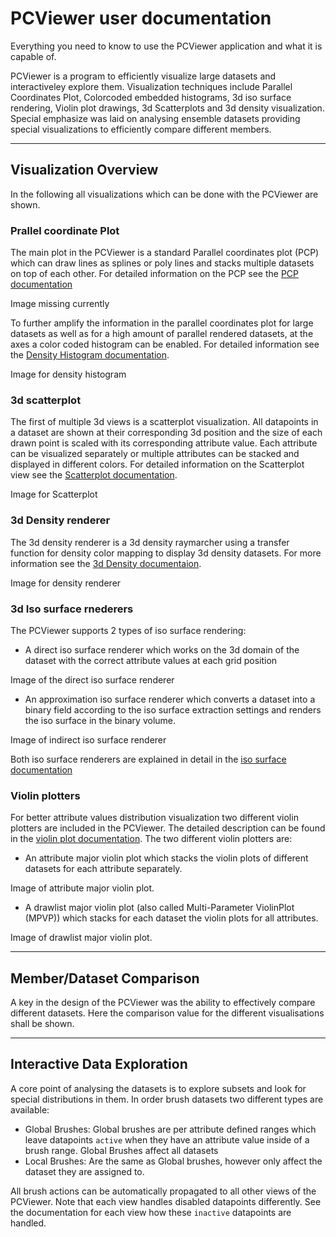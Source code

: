 # PCViewer user documentation

Everything you need to know to use the PCViewer application and what it is capable of.

PCViewer is a program to efficiently visualize large datasets and interactiveley explore them. Visualization techniques include Parallel Coordinates Plot, Colorcoded embedded histograms, 3d iso surface rendering, Violin plot drawings, 3d Scatterplots and 3d density visualization. Special emphasize was laid on analysing ensemble datasets providing special visualizations to efficiently compare different members.

---
## Visualization Overview
In the following all visualizations which can be done with the PCViewer are shown.
### Prallel coordinate Plot
The main plot in the PCViewer is a standard Parallel coordinates plot (PCP) which can draw lines as splines or poly lines and stacks multiple datasets on top of each other. For detailed information on the PCP see the [PCP documentation](pcp.md)

Image missing currently


To further amplify the information in the parallel coordinates plot for large datasets as well as for a high amount of parallel rendered datasets, at the axes a color coded histogram can be enabled. For detailed information see the [Density Histogram documentation](pcp.md#histogram).

Image for density histogram

### 3d scatterplot
The first of multiple 3d views is a scatterplot visualization. All datapoints in a dataset are shown at their corresponding 3d position and the size of each drawn point is scaled with its corresponding attribute value. Each attribute can be visualized separately or multiple attributes can be stacked and displayed in different colors. For detailed information on the Scatterplot view see the [Scatterplot documentation](scatterplot.md).

Image for Scatterplot

### 3d Density renderer
The 3d density renderer is a 3d density raymarcher using a transfer function for density color mapping to display 3d density datasets. For more information see the [3d Density documentaion](density.md).

Image for density renderer

### 3d Iso surface rnederers
The PCViewer supports 2 types of iso surface rendering:
* A direct iso surface renderer which works on the 3d domain of the dataset with the correct attribute values at each grid position

Image of the direct iso surface renderer
* An approximation iso surface renderer which converts a dataset into a binary field according to the iso surface extraction settings and renders the iso surface in the binary volume.

Image of indirect iso surface renderer

Both iso surface renderers are explained in detail in the [iso surface documentation](ios.md)

### Violin plotters
For better attribute values distribution visualization two different violin plotters are included in the PCViewer. The detailed description can be found in the [violin plot documentation](violin.md).
The two different violin plotters are:
* An attribute major violin plot which stacks the violin plots of different datasets for each attribute separately.

Image of attribute major violin plot.

* A drawlist major violin plot (also called Multi-Parameter ViolinPlot (MPVP)) which stacks for each dataset the violin plots for all attributes.

Image of drawlist major violin plot.

---

## Member/Dataset Comparison
A key in the design of the PCViewer was the ability to effectively compare different datasets. Here the comparison value for the different visualisations shall be shown.

---

## Interactive Data Exploration
A core point of analysing the datasets is to explore subsets and look for special distributions in them. In order brush datasets two different types are available:
* Global Brushes: Global brushes are per attribute defined ranges which leave datapoints `active` when they have an attribute value inside of a brush range. Global Brushes affect all datasets
* Local Brushes: Are the same as Global brushes, however only affect the dataset they are assigned to.

All brush actions can be automatically propagated to all other views of the PCViewer. Note that each view handles disabled datapoints differently. See the documentation for each view how these `inactive` datapoints are handled.
